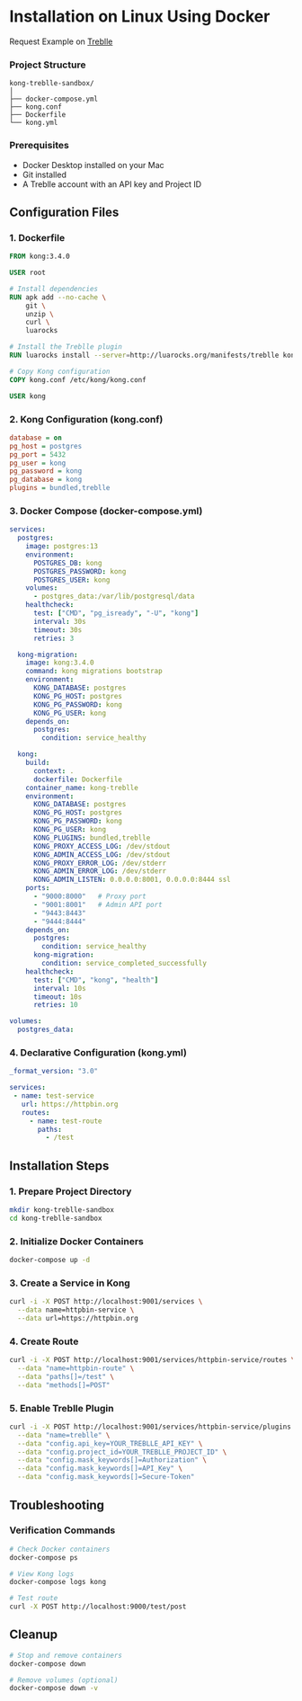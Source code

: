 # Installation on Linux Using Docker

Request Example on [Treblle](https://platform.treblle.com/r?expires=1745677922&signature=18efb5c76b8bcc8c675d757020c895d125e29e11f7c564c1ab1d46a7979d15b1&workspaceId=01jq942yxvb13hxme8ymd4k0f2&apiId=01jq992q3yjfyrtn4cqv9egcra&requestId=01jq9d6f6vg9jbk9y2wgqm143z)

### Project Structure

```
kong-treblle-sandbox/
│
├── docker-compose.yml
├── kong.conf
├── Dockerfile
└── kong.yml
```

### Prerequisites

- Docker Desktop installed on your Mac
- Git installed
- A Treblle account with an API key and Project ID

## Configuration Files

### 1. Dockerfile

```dockerfile
FROM kong:3.4.0

USER root

# Install dependencies
RUN apk add --no-cache \
    git \
    unzip \
    curl \
    luarocks

# Install the Treblle plugin
RUN luarocks install --server=http://luarocks.org/manifests/treblle kong-plugin-treblle

# Copy Kong configuration
COPY kong.conf /etc/kong/kong.conf

USER kong
```

### 2. Kong Configuration (kong.conf)

```ini
database = on
pg_host = postgres
pg_port = 5432
pg_user = kong
pg_password = kong
pg_database = kong
plugins = bundled,treblle
```

### 3. Docker Compose (docker-compose.yml)

```yaml
services:
  postgres:
    image: postgres:13
    environment:
      POSTGRES_DB: kong
      POSTGRES_PASSWORD: kong
      POSTGRES_USER: kong
    volumes:
      - postgres_data:/var/lib/postgresql/data
    healthcheck:
      test: ["CMD", "pg_isready", "-U", "kong"]
      interval: 30s
      timeout: 30s
      retries: 3

  kong-migration:
    image: kong:3.4.0
    command: kong migrations bootstrap
    environment:
      KONG_DATABASE: postgres
      KONG_PG_HOST: postgres
      KONG_PG_PASSWORD: kong
      KONG_PG_USER: kong
    depends_on:
      postgres:
        condition: service_healthy

  kong:
    build: 
      context: .
      dockerfile: Dockerfile
    container_name: kong-treblle
    environment:
      KONG_DATABASE: postgres
      KONG_PG_HOST: postgres
      KONG_PG_PASSWORD: kong
      KONG_PG_USER: kong
      KONG_PLUGINS: bundled,treblle
      KONG_PROXY_ACCESS_LOG: /dev/stdout
      KONG_ADMIN_ACCESS_LOG: /dev/stdout
      KONG_PROXY_ERROR_LOG: /dev/stderr
      KONG_ADMIN_ERROR_LOG: /dev/stderr
      KONG_ADMIN_LISTEN: 0.0.0.0:8001, 0.0.0.0:8444 ssl
    ports:
      - "9000:8000"   # Proxy port
      - "9001:8001"   # Admin API port
      - "9443:8443"
      - "9444:8444"
    depends_on:
      postgres:
        condition: service_healthy
      kong-migration:
        condition: service_completed_successfully
    healthcheck:
      test: ["CMD", "kong", "health"]
      interval: 10s
      timeout: 10s
      retries: 10

volumes:
  postgres_data:
```

### 4. Declarative Configuration (kong.yml)

```yaml
_format_version: "3.0"

services:
 - name: test-service
   url: https://httpbin.org
   routes:
     - name: test-route
       paths:
         - /test
```

## Installation Steps

### 1. Prepare Project Directory

```bash
mkdir kong-treblle-sandbox
cd kong-treblle-sandbox
```

### 2. Initialize Docker Containers

```bash
docker-compose up -d
```

### 3. Create a Service in Kong

```bash
curl -i -X POST http://localhost:9001/services \
  --data name=httpbin-service \
  --data url=https://httpbin.org
```

### 4. Create Route

```bash
curl -i -X POST http://localhost:9001/services/httpbin-service/routes \
  --data "name=httpbin-route" \
  --data "paths[]=/test" \
  --data "methods[]=POST"
```

### 5. Enable Treblle Plugin

```bash
curl -i -X POST http://localhost:9001/services/httpbin-service/plugins \
  --data "name=treblle" \
  --data "config.api_key=YOUR_TREBLLE_API_KEY" \
  --data "config.project_id=YOUR_TREBLLE_PROJECT_ID" \
  --data "config.mask_keywords[]=Authorization" \
  --data "config.mask_keywords[]=API_Key" \
  --data "config.mask_keywords[]=Secure-Token"
```

## Troubleshooting

### Verification Commands

```bash
# Check Docker containers
docker-compose ps

# View Kong logs
docker-compose logs kong

# Test route
curl -X POST http://localhost:9000/test/post
```

## Cleanup

```bash
# Stop and remove containers
docker-compose down

# Remove volumes (optional)
docker-compose down -v
```
